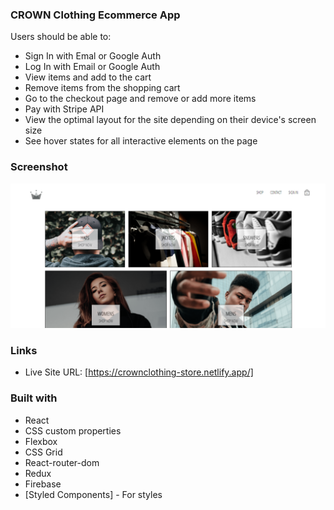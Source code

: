### CROWN Clothing Ecommerce App

Users should be able to:
- Sign In with Emal or Google Auth
- Log In with Email or Google Auth
- View items and add to the cart
- Remove items from the shopping cart
- Go to the checkout page and remove or add more items
- Pay with Stripe API
- View the optimal layout for the site depending on their device's screen size
- See hover states for all interactive elements on the page

### Screenshot

![](/src/assets/Picture1.png)

### Links

- Live Site URL: [https://crownclothing-store.netlify.app/]

### Built with

- React
- CSS custom properties
- Flexbox
- CSS Grid
- React-router-dom
- Redux
- Firebase
- [Styled Components] - For styles
